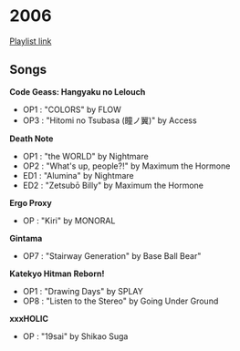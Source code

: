# 2006

[Playlist link](https://open.spotify.com/user/fz230568w0ccmom2dg3zvxq1h/playlist/4GHCCtCHrARlsjc36W951g?si=iEB23iYEQjaAcm-75NEP7w)

## Songs

**Code Geass: Hangyaku no Lelouch**
* OP1 : "COLORS" by FLOW
* OP3 : "Hitomi no Tsubasa (瞳ノ翼)" by Access

**Death Note**
* OP1 : "the WORLD" by Nightmare
* OP2 : "What's up, people?!" by Maximum the Hormone
* ED1 : "Alumina" by Nightmare
* ED2 : "Zetsubō Billy" by Maximum the Hormone

**Ergo Proxy**
* OP : "Kiri" by MONORAL

**Gintama**
* OP7 : "Stairway Generation" by Base Ball Bear"

**Katekyo Hitman Reborn!**
* OP1 : "Drawing Days" by SPLAY
* OP8 : "Listen to the Stereo" by Going Under Ground

**xxxHOLIC**
* OP : "19sai" by Shikao Suga